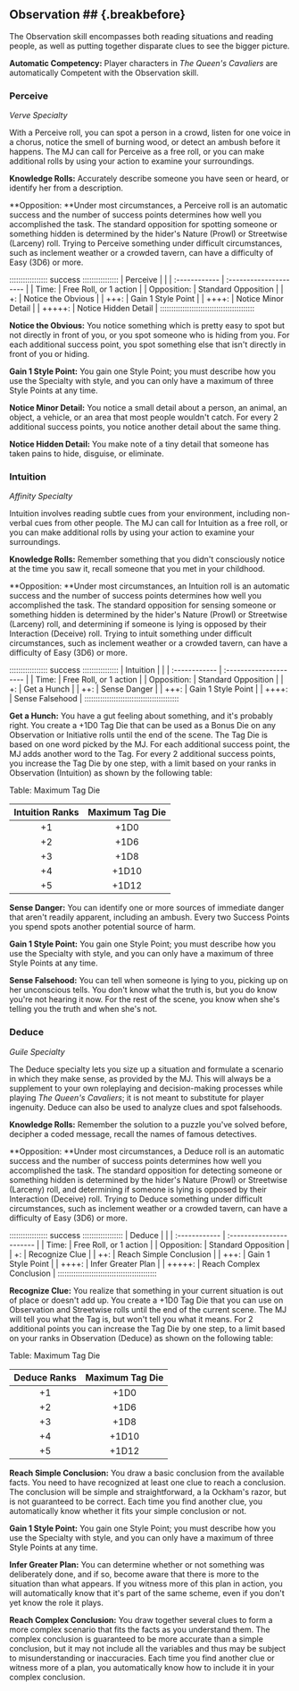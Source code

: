 ##  Observation ## {.breakbefore}

The Observation skill encompasses both reading situations and reading
people, as well as putting together disparate clues to see the bigger
picture.

**Automatic Competency:** Player characters in *The Queen's Cavaliers*
are automatically Competent with the Observation skill.

### Perceive

*Verve Specialty*

With a Perceive roll, you can spot a person in a crowd, listen for one
voice in a chorus, notice the smell of burning wood, or detect an ambush
before it happens. The MJ can call for Perceive as a free roll, or you
can make additional rolls by using your action to examine your
surroundings.

**Knowledge Rolls:** Accurately describe someone you have seen or heard,
or identify her from a description.

**Opposition: **Under most circumstances, a Perceive roll is an
automatic success and the number of success points determines how well
you accomplished the task. The standard opposition for spotting someone
or something hidden is determined by the hider's Nature (Prowl) or
Streetwise (Larceny) roll. Trying to Perceive something under difficult
circumstances, such as inclement weather or a crowded tavern, can have a
difficulty of Easy (3D6) or more.

::::::::::::::::: success ::::::::::::::::
| Perceive      |                        |
| :------------ | :--------------------- |
| Time:         | Free Roll, or 1 action |
| Opposition:   | Standard Opposition    |
| +:            | Notice the Obvious     |
| +++:          | Gain 1 Style Point     |
| ++++:         | Notice Minor Detail    |
| +++++:        | Notice Hidden Detail   |
::::::::::::::::::::::::::::::::::::::::::

**Notice the Obvious:** You notice something which is pretty easy to
spot but not directly in front of you, or you spot someone who is hiding
from you. For each additional success point, you spot something else
that isn't directly in front of you or hiding.

**Gain 1 Style Point:** You gain one Style Point; you must describe how
you use the Specialty with style, and you can only have a maximum of
three Style Points at any time.

**Notice Minor Detail:** You notice a small detail about a person, an
animal, an object, a vehicle, or an area that most people wouldn't
catch. For every 2 additional success points, you notice another detail
about the same thing.

**Notice Hidden Detail:** You make note of a tiny detail that someone
has taken pains to hide, disguise, or eliminate.

### Intuition

*Affinity Specialty*

Intuition involves reading subtle cues from your environment, including
non-verbal cues from other people. The MJ can call for Intuition as a
free roll, or you can make additional rolls by using your action to
examine your surroundings.

**Knowledge Rolls:** Remember something that you didn't consciously
notice at the time you saw it, recall someone that you met in your
childhood.

**Opposition: **Under most circumstances, an Intuition roll is an
automatic success and the number of success points determines how well
you accomplished the task. The standard opposition for sensing someone
or something hidden is determined by the hider's Nature (Prowl) or
Streetwise (Larceny) roll, and determining if someone is lying is
opposed by their Interaction (Deceive) roll. Trying to intuit something
under difficult circumstances, such as inclement weather or a crowded
tavern, can have a difficulty of Easy (3D6) or more.

::::::::::::::::: success ::::::::::::::::
| Intuition     |                        |
| :------------ | :--------------------- |
| Time:         | Free Roll, or 1 action |
| Opposition:   | Standard Opposition    |
| +:            | Get a Hunch            |
| ++:           | Sense Danger           |
| +++:          | Gain 1 Style Point     |
| ++++:         | Sense Falsehood        |
::::::::::::::::::::::::::::::::::::::::::

**Get a Hunch:** You have a gut feeling about something, and it's
probably right. You create a +1D0 Tag Die that can be used as a Bonus
Die on any Observation or Initiative rolls until the end of the scene.
The Tag Die is based on one word picked by the MJ. For each additional
success point, the MJ adds another word to the Tag. For every 2
additional success points, you increase the Tag Die by one step, with a
limit based on your ranks in Observation (Intuition) as shown by the
following table:

Table: Maximum Tag Die

| Intuition Ranks | Maximum Tag Die |
| :-------------: | :-------------: |
|  +1             |  +1D0           |
|  +2             |  +1D6           |
|  +3             |  +1D8           |
|  +4             |  +1D10          |
|  +5             |  +1D12          |

**Sense Danger:** You can identify one or more sources of immediate
danger that aren't readily apparent, including an ambush. Every two
Success Points you spend spots another potential source of harm.

**Gain 1 Style Point:** You gain one Style Point; you must describe how
you use the Specialty with style, and you can only have a maximum of
three Style Points at any time.

**Sense Falsehood:** You can tell when someone is lying to you, picking
up on her unconscious tells. You don't know what the truth is, but you
do know you're not hearing it now. For the rest of the scene, you know
when she's telling you the truth and when she's not.

### Deduce

*Guile Specialty*

The Deduce specialty lets you size up a situation and formulate a
scenario in which they make sense, as provided by the MJ. This will
always be a supplement to your own roleplaying and decision-making
processes while playing *The Queen's Cavaliers*; it is not meant to
substitute for player ingenuity. Deduce can also be used to analyze
clues and spot falsehoods.

**Knowledge Rolls:** Remember the solution to a puzzle you've solved
before, decipher a coded message, recall the names of famous detectives.

**Opposition: **Under most circumstances, a Deduce roll is an automatic
success and the number of success points determines how well you
accomplished the task. The standard opposition for detecting someone or
something hidden is determined by the hider's Nature (Prowl) or
Streetwise (Larceny) roll, and determining if someone is lying is
opposed by their Interaction (Deceive) roll. Trying to Deduce something
under difficult circumstances, such as inclement weather or a crowded
tavern, can have a difficulty of Easy (3D6) or more.

::::::::::::::::: success ::::::::::::::::::
| Deduce        |                          |
| :------------ | :----------------------- |
| Time:         | Free Roll, or 1 action   |
| Opposition:   | Standard Opposition      |
| +:            | Recognize Clue           |
| ++:           | Reach Simple Conclusion  |
| +++:          | Gain 1 Style Point       |
| ++++:         | Infer Greater Plan       |
| +++++:        | Reach Complex Conclusion |
::::::::::::::::::::::::::::::::::::::::::::

**Recognize Clue:** You realize that something in your current situation
is out of place or doesn't add up. You create a +1D0 Tag Die that you
can use on Observation and Streetwise rolls until the end of the current
scene. The MJ will tell you what the Tag is, but won't tell you what it
means. For 2 additional points you can increase the Tag Die by one step,
to a limit based on your ranks in Observation (Deduce) as shown on the
following table:

Table: Maximum Tag Die

| Deduce Ranks | Maximum Tag Die |
| :----------: | :-------------: |
|  +1          |  +1D0           |
|  +2          |  +1D6           |
|  +3          |  +1D8           |
|  +4          |  +1D10          |
|  +5          |  +1D12          |

**Reach Simple Conclusion:** You draw a basic conclusion from the
available facts. You need to have recognized at least one clue to reach
a conclusion. The conclusion will be simple and straightforward, a la
Ockham's razor, but is not guaranteed to be correct. Each time you find
another clue, you automatically know whether it fits your simple
conclusion or not.

**Gain 1 Style Point:** You gain one Style Point; you must describe how
you use the Specialty with style, and you can only have a maximum of
three Style Points at any time.

**Infer Greater Plan:** You can determine whether or not something was
deliberately done, and if so, become aware that there is more to the
situation than what appears. If you witness more of this plan in action,
you will automatically know that it's part of the same scheme, even if
you don't yet know the role it plays.

**Reach Complex Conclusion:** You draw together several clues to form a
more complex scenario that fits the facts as you understand them. The
complex conclusion is guaranteed to be more accurate than a simple
conclusion, but it may not include all the variables and thus may be
subject to misunderstanding or inaccuracies. Each time you find another
clue or witness more of a plan, you automatically know how to include it
in your complex conclusion.

